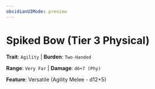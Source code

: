 ```yaml
---
obsidianUIMode: preview
---
```

# Spiked Bow (Tier 3 Physical)

**Trait**: `Agility` | **Burden**: `Two-Handed`

**Range**: `Very Far` | **Damage**: `d6+7 (Phy)`

**Feature**: Versatile (Agility Melee - d12+5)